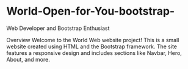 # World-Open-for-You-bootstrap-
Web Developer and Bootstrap Enthusiast 

Overview
Welcome to the World Web website project! This is a small website created using HTML and the Bootstrap framework. The site features a responsive design and includes sections like Navbar, Hero, About, and more.
